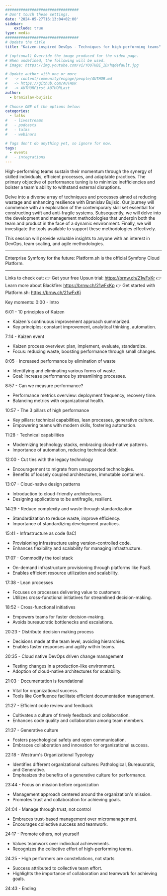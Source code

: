 ```yaml
---
#################################
# Don't touch these settings.
date: '2024-05-27T16:13:04+02:00'
sidebar:
    exclude: true
type: media
#################################
# Update the title
title: "Kaizen-inspired DevOps - Techniques for high-performing teams"

# (optional) Override the image produced for the video page.
# When undefined, the following will be used.
# image: https://img.youtube.com/vi/YOUTUBE_ID/hqdefault.jpg

# Update author with one or more
#   -> content/community/engage/people/AUTHOR.md
#   -> https://github.com/AUTHOR
#   -> AUTHORFirst AUTHORLast
author:
  - branislav-bujisic
  
# Choose ONE of the options below:
categories:
  - talks
#   - livestreams
#   - podcasts
#   - talks
#   - webinars

# Tags don't do anything yet, so ignore for now.
tags:
  - events
#   - integrations
---
```

High-performing teams sustain their momentum through the synergy of skilled individuals, efficient processes, and adaptable practices. The primary objective of performance tuning is to minimize inefficiencies and bolster a team's ability to withstand external disruptions.

Delve into a diverse array of techniques and processes aimed at reducing wastage and enhancing resilience with Branislav Bujisic. Our journey will commence with an exploration of the contemporary skill set essential for constructing swift and anti-fragile systems. Subsequently, we will delve into the development and management methodologies that underpin both the team and product in the face of a dynamic environment. Finally, we will investigate the tools available to support these methodologies effectively.

This session will provide valuable insights to anyone with an interest in DevOps, team scaling, and agile methodologies.
______________________________________

Enterprise Symfony for the future: Platform.sh is the official Symfony Cloud Platform.
______________________________________

Links to check out:
👉 Get your free Upsun trial: https://brnw.ch/21wFxKr
👉 Learn more about Blackfire: https://brnw.ch/21wFxKp
👉 Get started with Platform.sh: https://brnw.ch/21wFxKj

Key moments:
0:00 - Intro

6:01 - 10 principles of Kaizen
* Kaizen's continuous improvement approach summarized.
* Key principles: constant improvement, analytical thinking, automation.

7:14 - Kaizen event
* Kaizen process overview: plan, implement, evaluate, standardize.
* Focus: reducing waste, boosting performance through small changes.

8:05 - Increased performance by elimination of waste
* Identifying and eliminating various forms of waste.
* Goal: Increase performance by streamlining processes.

8:57 - Can we measure performance?
* Performance metrics overview: deployment frequency, recovery time.
* Balancing metrics with organizational health.

10:57 - The 3 pillars of high performance
* Key pillars: technical capabilities, lean processes, generative culture.
* Empowering teams with modern skills, fostering automation.

11:28 - Technical capabilities
* Modernizing technology stacks, embracing cloud-native patterns.
* Importance of automation, reducing technical debt.

12:00 - Cut ties with the legacy technology
* Encouragement to migrate from unsupported technologies.
* Benefits of loosely coupled architectures, immutable containers.

13:07 - Cloud-native design patterns
* Introduction to cloud-friendly architectures.
* Designing applications to be antifragile, resilient.

14:29 - Reduce complexity and waste through standardization
* Standardization to reduce waste, improve efficiency.
* Importance of standardizing development practices.

15:41 - Infrastructure as code (IaC)
* Provisioning infrastructure using version-controlled code.
* Enhances flexibility and scalability for managing infrastructure.

17:07 - Commodify the tool stack
* On-demand infrastructure provisioning through platforms like PaaS.
* Enables efficient resource utilization and scalability.

17:38 - Lean processes
* Focuses on processes delivering value to customers.
* Utilizes cross-functional initiatives for streamlined decision-making.

18:52 - Cross-functional initiatives
* Empowers teams for faster decision-making.
* Avoids bureaucratic bottlenecks and escalations.

20:23 - Distribute decision making process
* Decisions made at the team level, avoiding hierarchies.
* Enables faster responses and agility within teams.

20:35 - Cloud native DevOps driven change management
* Testing changes in a production-like environment.
* Adoption of cloud-native architectures for scalability.

21:03 - Documentation is foundational
* Vital for organizational success.
* Tools like Confluence facilitate efficient documentation management.

21:27 - Efficient code review and feedback
* Cultivates a culture of timely feedback and collaboration.
* Enhances code quality and collaboration among team members.

21:37 - Generative culture
* Fosters psychological safety and open communication.
* Embraces collaboration and innovation for organizational success.

22:18 - Westrum's Organizational Typology
* Identifies different organizational cultures: Pathological, Bureaucratic, and Generative.
* Emphasizes the benefits of a generative culture for performance.

23:44 - Focus on mission before organization
* Management approach centered around the organization's mission.
* Promotes trust and collaboration for achieving goals.

24:04 - Manage through trust, not control
* Embraces trust-based management over micromanagement.
* Encourages collective success and teamwork.

24:17 - Promote others, not yourself
* Values teamwork over individual achievements.
* Recognizes the collective effort of high-performing teams.

24:25 - High performers are constellations, not starts
* Success attributed to collective team effort.
* Highlights the importance of collaboration and teamwork for achieving goals.

24:43 - Ending
